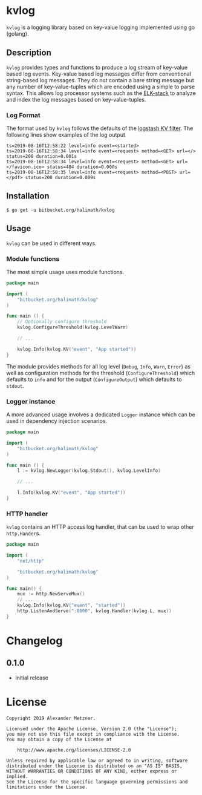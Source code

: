 # kvlog

`kvlog` is a logging library based on key-value logging implemented using go (golang).

## Description

`kvlog` provides types and functions to produce a log stream of key-value based log events. 
Key-value based log messages differ from conventional string-based log messages. They do not
contain a bare string message but any number of key-value-tuples which are encoded using a simple
to parse syntax. This allows log processor systems such as the [ELK-stack](https://www.elastic.co/de/what-is/elk-stack)
to analyze and index the log messages based on key-value-tuples.

### Log Format

The format used by `kvlog` follows the defaults of the 
[logstash KV filter](https://www.elastic.co/guide/en/logstash/current/plugins-filters-kv.html). The following lines
show examples of the log output

```
ts=2019-08-16T12:58:22 level=info event=<started>
ts=2019-08-16T12:58:34 level=info event=<request> method=<GET> url=</> status=200 duration=0.001s
ts=2019-08-16T12:58:34 level=info event=<request> method=<GET> url=</favicon.ico> status=404 duration=0.000s
ts=2019-08-16T12:58:35 level=info event=<request> method=<POST> url=</pdf> status=200 duration=0.009s
```

## Installation

```
$ go get -u bitbucket.org/halimath/kvlog
```

## Usage

`kvlog` can be used in different ways. 

### Module functions

The most simple usage uses module functions.

```go
package main

import (
    "bitbucket.org/halimath/kvlog"
)

func main () {
    // Optionally configure threshold
    kvlog.ConfigureThreshold(kvlog.LevelWarn)

    // ...

    kvlog.Info(kvlog.KV("event", "App started"))
}
```

The module provides methods for all log level (`Debug`, `Info`, `Warn`, `Error`) as well as configuration methods
for the threshold (`ConfigureThreshold`) which defaults to `info` and for the output (`ConfigureOutput`) which 
defaults to `stdout`.

### Logger instance

A more advanced usage involves a dedicated `Logger` instance which can be used in dependency injection scenarios.

```go
package main

import (
    "bitbucket.org/halimath/kvlog"
)

func main () {
    l := kvlog.NewLogger(kvlog.Stdout(), kvlog.LevelInfo)

    // ...

    l.Info(kvlog.KV("event", "App started"))
}
```

### HTTP handler

`kvlog` contains an HTTP access log handler, that can be used to wrap other `http.Hander`s.

```go
package main

import (
	"net/http"

	"bitbucket.org/halimath/kvlog"
)

func main() {
    mux := http.NewServeMux()
    // ...
	kvlog.Info(kvlog.KV("event", "started"))
	http.ListenAndServe(":8000", kvlog.Handler(kvlog.L, mux))
}
```

# Changelog

## 0.1.0

* Initial release

# License

```
Copyright 2019 Alexander Metzner.

Licensed under the Apache License, Version 2.0 (the "License");
you may not use this file except in compliance with the License.
You may obtain a copy of the License at

    http://www.apache.org/licenses/LICENSE-2.0

Unless required by applicable law or agreed to in writing, software
distributed under the License is distributed on an "AS IS" BASIS,
WITHOUT WARRANTIES OR CONDITIONS OF ANY KIND, either express or implied.
See the License for the specific language governing permissions and
limitations under the License.
```
